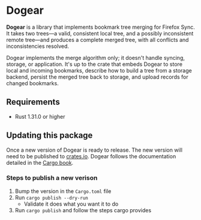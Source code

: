# Dogear

**Dogear** is a library that implements bookmark tree merging for Firefox Sync. It takes two trees—a valid, consistent local tree, and a possibly inconsistent remote tree—and produces a complete merged tree, with all conflicts and inconsistencies resolved.

Dogear implements the merge algorithm only; it doesn't handle syncing, storage, or application. It's up to the crate that embeds Dogear to store local and incoming bookmarks, describe how to build a tree from a storage backend, persist the merged tree back to storage, and upload records for changed bookmarks.

## Requirements

* Rust 1.31.0 or higher


## Updating this package
Once a new version of Dogear is ready to release. The new version will need to be published to [crates.io](https://crates.io/crates/dogear). Dogear follows the documentation detailed in the [Cargo book](https://doc.rust-lang.org/cargo/reference/publishing.html#publishing-a-new-version-of-an-existing-crate).
### Steps to publish a new verison
1. Bump the version in the `Cargo.toml` file
2. Run `cargo publish --dry-run`
    - Validate it does what you want it to do
3. Run `cargo publish` and follow the steps cargo provides
